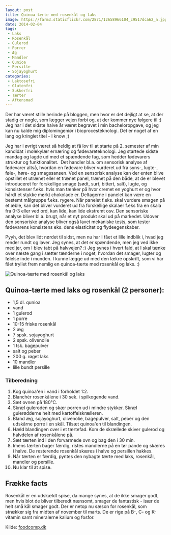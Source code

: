 ```yaml
---
layout: post
title: Quinoa-tærte med rosenkål og laks
image: https://farm3.staticflickr.com/2871/12658966104_c9517dca62_n.jpg
date: 2014-02-04
tags:
 - Laks
 - Rosenkål
 - Gulerod
 - Porrer
 - Æg
 - Mandler
 - Qunioa
 - Persille
 - Sojayoghurt
categories:
 - Laktosefri
 - Glutenfri
 - Sukkerfri
 - Tærter
 - Aftensmad
---
```


Der har været stille herinde på bloggen, men hvor er det dejligt at se, at der
stadig er nogle, som lægger vejen forbi og, at der kommer nye følgere til :) Jeg
har i det sidste halve år været begravet i min bacheloropgave, og jeg kan nu
kalde mig diplomingeniør i bioprocesteknologi. Det er noget af en lang og
kringlet titel - I know ;) 

Jeg har i øvrigt været så heldig at få lov til at starte på 2. semester af min
kandidat i molekylær ernæring og fødevareteknologi. Jeg startede sidste mandag
og lagde ud med et spændende fag, som hedder fødevarers struktur og
funktionalitet.  Det handler bl.a. om sensorisk analyse af fødevarer altså,
hvordan en fødevare bliver vurderet ud fra syns-, lugte-, føle-, høre- og
smagssansen. Ved en sensorisk analyse kan der enten blive opstillet et utrænet
eller et trænet panel, trænet på den både, at de er blevet introduceret for
forskellige smage (sødt, surt, bittert, salt), lugte, og konsistenser f.eks.
hvis man tænker på hvor cremet en yoghurt er og hvor hårdt et stykke mørkt
chokolade er. Deltagerne i panelet kan være en bestemt målgruppe f.eks. rygere.
Når panelet f.eks. skal vurdere smagen på et æble, kan det bliver vurderet ud
fra forskellige skalaer f.eks fra en skala fra 0-3 eller ved ord, kan lide, kan
lide ekstremt osv. Den sensoriske analyse bliver bl.a. brugt, når et nyt produkt
skal ud på markedet. Udover den sensoriske analyse bliver også lavet mekaniske
tests, som tester fødevarens konsistens eks. dens elasticitet og
flydeegenskaber. 

Pyyh, det blev lidt nørdet til sidst, men nu har I fået et lille indblik i, hvad
jeg render rundt og laver. Jeg synes, at det er spændende, men jeg ved ikke med
jer, om I blev tabt på halvvejen? :) Jeg synes i hvert fald, at I skal tænke
over næste gang i sætter tænderne i noget, hvordan det smager, lugter og følelse
inde i munden. I kunne lægge ud med den lækre opskrift, som vi har fået tryllet
frem nemlig en quinoa-tærte med rosenkål og laks. :)

![Quinoa-tærte med rosenkål og laks](https://farm3.staticflickr.com/2871/12658966104_c9517dca62_z.jpg)


## Quinoa-tærte med laks og rosenkål (2 personer):
- 1,5 dl. qunioa
- vand
- 1 gulerod
- 1 porre
- 10-15 friske rosenkål
- 2 æg
- 7 spsk. sojayoghurt
- 2 spsk. olivenolie
- 1 tsk. bagepulver 
- salt og peber
- 200 g. røget laks
- 10 mandler
- lille bundt persille


### Tilberedning
1. Kog quinoa'en i vand i forholdet 1:2.
2. Blanchér rosenkålene i 30 sek. i spilkogende vand.
2. Sæt ovnen på 180°C.
3. Skræl guleroden og skær porren ud i mindre stykker. Skræl gulerødderne helt med kartoffelskrælleren.
4. Bland æg, sojayoghurt, olivenolie, bagepulver, salt, peber og den udskårne porre i en skål. Tilsæt quinoa'en til blandingen.
5. Hæld blandingen over i et tærtefad. Kom de skrællede skiver gulerod og halvdelen af rosenkålene på.
6. Sæt tærten ind i den forvarmede ovn og bag den i 30 min.
7. Imens tærten bager færdig, ristes mandlerne på en tør pande og skæres i halve. De resterende rosenkål skæres i halve og persillen hakkes.
8. Når tærten er færdig, pyntes den nybagte tærte med laks, rosenkål, mandler og persille. 
9. Nu klar til at spise.

## Frække facts
Rosenkål er en udskældt spise, da mange synes, at de ikke smager godt, men hvis
blot de bliver tilberedt nænsomt, smager de fantastisk - især de helt små kål
smager godt. Der er netop nu sæson for rosenkål, som strækker sig fra midten af
november til marts. De er rige på B-, C- og K-vitamin samt mineralerne kalium og
fosfor.

Kilde: [foodcomp.dk](http://www.foodcomp.dk/)
